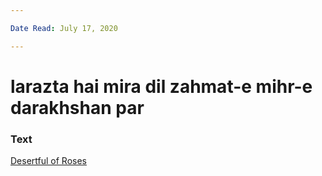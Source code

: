 ```yaml
---

Date Read: July 17, 2020

---
```


# larazta hai mira dil zahmat-e mihr-e darakhshan par

### Text
[Desertful of Roses](http://www.columbia.edu/itc/mealac/pritchett/00ghalib/061/index_061.html)

